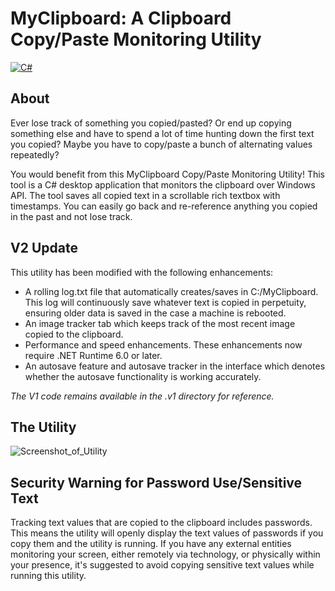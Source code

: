 # MyClipboard: A Clipboard Copy/Paste Monitoring Utility
[![C#](https://custom-icon-badges.demolab.com/badge/C%23-%23239120.svg?logo=cshrp&logoColor=white)](#)

## About
Ever lose track of something you copied/pasted? Or end up copying something else and have to spend a lot of time hunting down the first text you copied? Maybe you have to copy/paste a bunch of alternating values repeatedly?

You would benefit from this MyClipboard Copy/Paste Monitoring Utility! This tool is a C# desktop application that monitors the clipboard over Windows API. The tool saves all copied text in a scrollable rich textbox with timestamps. You can easily go back and re-reference anything you copied in the past and not lose track.

## V2 Update
This utility has been modified with the following enhancements:
- A rolling log.txt file that automatically creates/saves in C:/MyClipboard. This log will continuously save whatever text is copied in perpetuity, ensuring older data is saved in the case a machine is rebooted.
- An image tracker tab which keeps track of the most recent image copied to the clipboard.
- Performance and speed enhancements. These enhancements now require .NET Runtime 6.0 or later.
- An autosave feature and autosave tracker in the interface which denotes whether the autosave functionality is working accurately.

_The V1 code remains available in the .v1 directory for reference._


## The Utility
![Screenshot_of_Utility](https://gist.github.com/user-attachments/assets/e8304c29-041f-4a35-96c9-e004b0ea0f59)

## Security Warning for Password Use/Sensitive Text
Tracking text values that are copied to the clipboard includes passwords. This means the utility will openly display the text values of passwords if you copy them and the utility is running. If you have any external entities monitoring your screen, either remotely via technology, or physically within your presence, it's suggested to avoid copying sensitive text values while running this utility.
